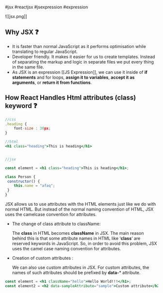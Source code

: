#jsx #reactjsx #jsexpression #expression

![[jsx.png]]

## Why JSX ❓

- It is faster than normal JavaScript as it performs optimisation while translating to regular JavaScript.
- Developer friendly. It makes it easier for us to create templates. Instead of separating the markup and logic in separate files we put every thing in the same file.
- As JSX is an expression [[JS Expression]], we can use it inside of **if statements** and for loops, **assign it to variables**, **accept it as arguments**, or **return it from functions**.

## How React Handles Html attributes (class) keyword ❓


```jsx
//css
.heading {
	font-size : 30px;
}

//html
<h1 class="heading">This is heading</h1>


//jsx

const element = <h1 class="heading">This is heading</h1>;

class Person {
 constructor() {
	this.name = "afaq";
 }
}
```

JSX allows us to use attributes with the HTML elements just like we do with normal HTML. But instead of the normal naming convention of HTML, JSX uses the camelcase convention for attributes.

- The change of class attribute to className:
    
    The __class__ in HTML becomes __className__ in JSX. The main reason behind this is that some attribute names in HTML like ‘__class__‘ are reserved keywords in JavaScript. So, in order to avoid this problem, JSX uses the camel case naming convention for attributes.
    
- Creation of custom attributes :
    
    We can also use custom attributes in JSX. For custom attributes, the names of such attributes should be prefixed by ****data-***** attribute.

```jsx
const element = <h1 className="hello">Hello World!!!</h1>;
const element2 = <h2 data-sampleAttribute="sample">Custom attribute</h2></div>;
```






